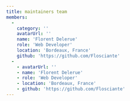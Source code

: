 ```yaml
---
title: maintainers team
members:
  -
    category: ''
    avatarUrl: ''
    name: 'Florent Delerue'
    role: 'Web Developer'
    location: 'Bordeaux, France'
    github: 'https://github.com/Flosciante'
  -
    - avatarUrl: ''
    - name: 'Florent Delerue'
    - role: 'Web Developer'
    - location: 'Bordeaux, France'
    - github: 'https://github.com/Flosciante'
---
```

